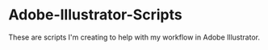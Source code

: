 # Adobe-Illustrator-Scripts
These are scripts I'm creating to help with my workflow in Adobe Illustrator.
